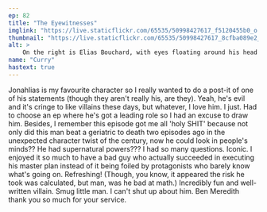 ```yaml
---
ep: 82
title: "The Eyewitnesses"
imglink: "https://live.staticflickr.com/65535/50998427617_f5120455b0_o.jpg"
thumbnail: "https://live.staticflickr.com/65535/50998427617_8cfba089e2_q.jpg"
alt: >
    On the right is Elias Bouchard, with eyes floating around his head and a red eye on his chest. On the left, upside down, is Calvin Benchley, with five stars across his body symbolising the bullets Daisy shot him with. She&#x27;s represented by a daisy between them. The title of the episode cuts through the middle, separating the two figures.
name: "Curry"
hastext: true
---
```

Jonahlias is my favourite character so I really wanted to do a post-it of one of his statements (though they aren't really his, are they). Yeah, he's evil and it's cringe to like villains these days, but whatever, I love him. I just. Had to choose an ep where he's got a leading role so I had an excuse to draw him. Besides, I remember this episode got me all 'holy SHIT' because not only did this man beat a geriatric to death two episodes ago in the unexpected character twist of the century, now he could look in people's minds?? He had supernatural powers??? I had so many questions. Iconic. I enjoyed it so much to have a bad guy who actually succeeded in executing his master plan instead of it being foiled by protagonists who barely know what's going on. Refreshing! (Though, you know, it appeared the risk he took was calculated, but man, was he bad at math.) Incredibly fun and well-written villain. Smug little man. I can't shut up about him. Ben Meredith thank you so much for your service.